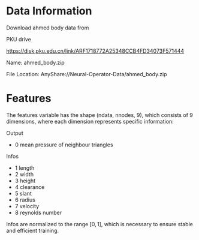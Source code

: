 # Data Information

Download ahmed body  data from 

PKU drive

https://disk.pku.edu.cn/link/ARF1718772A25348CCB4FD34073F571444

Name: ahmed_body.zip

File Location: AnyShare://Neural-Operator-Data/ahmed_body.zip


# Features
The features variable has the shape (ndata, nnodes, 9), which consists of 9 dimensions, where each dimension represents specific information:

Output
- 0 mean pressure of neighbour triangles

Infos
- 1 length
- 2 width
- 3 height
- 4 clearance
- 5 slant
- 6 radius
- 7 velocity
- 8 reynolds number
  
Infos are normalized to the range $[0,1]$, which is necessary to ensure stable and efficient training. 